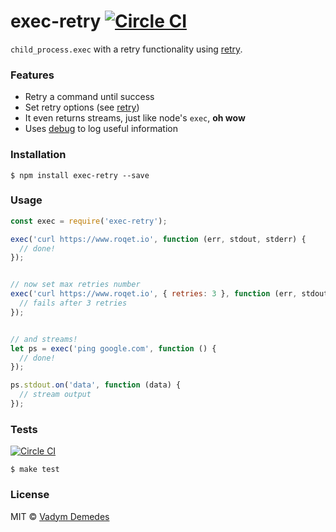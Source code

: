 # exec-retry [![Circle CI](https://circleci.com/gh/vdemedes/exec-retry.svg?style=svg)](https://circleci.com/gh/vdemedes/exec-retry)

`child_process.exec` with a retry functionality using [retry](https://npmjs.org/package/retry).


### Features

- Retry a command until success
- Set retry options (see [retry](https://www.npmjs.com/package/retry#retry-timeouts-options))
- It even returns streams, just like node's `exec`, **oh wow**
- Uses [debug](https://npmjs.org/package/debug) to log useful information


### Installation

```
$ npm install exec-retry --save
```


### Usage

```javascript
const exec = require('exec-retry');

exec('curl https://www.roqet.io', function (err, stdout, stderr) {
  // done!
});


// now set max retries number
exec('curl https://www.roqet.io', { retries: 3 }, function (err, stdout, stderr) {
  // fails after 3 retries
});


// and streams!
let ps = exec('ping google.com', function () {
  // done!
});

ps.stdout.on('data', function (data) {
  // stream output
});
```


### Tests

[![Circle CI](https://circleci.com/gh/vdemedes/exec-retry.svg?style=svg)](https://circleci.com/gh/vdemedes/exec-retry)

```
$ make test
```


### License

MIT © [Vadym Demedes](http://vadimdemedes.com)
